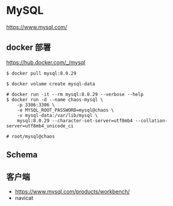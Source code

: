 # MySQL

<https://www.mysql.com/>

## docker 部署

<https://hub.docker.com/_/mysql>

```shell
$ docker pull mysql:8.0.29

$ docker volume create mysql-data

# docker run -it --rm mysql:8.0.29 --verbose --help
$ docker run -d --name chaos-mysql \
	-p 3306:3306 \
	-e MYSQL_ROOT_PASSWORD=mysql@chaos \
	-v mysql-data:/var/lib/mysql \
	mysql:8.0.29 --character-set-server=utf8mb4 --collation-server=utf8mb4_unicode_ci

# root/mysql@chaos
```

## Schema

## 客户端

- <https://www.mysql.com/products/workbench/>
- navicat
